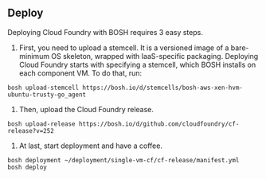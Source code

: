 ## Deploy

Deploying Cloud Foundry with BOSH requires 3 easy steps.

1. First, you need to upload a stemcell. It is a versioned image of a bare-minimum OS skeleton, wrapped with IaaS-specific packaging. Deploying Cloud Foundry starts with specifying a stemcell, which BOSH installs on each component VM. To do that, run:
  ```exec
  bosh upload-stemcell https://bosh.io/d/stemcells/bosh-aws-xen-hvm-ubuntu-trusty-go_agent
  ```

1. Then, upload the Cloud Foundry release.
  ```exec
  bosh upload-release https://bosh.io/d/github.com/cloudfoundry/cf-release?v=252
  ```

1. At last, start deployment and have a coffee.
  ```exec
  bosh deployment ~/deployment/single-vm-cf/cf-release/manifest.yml
  bosh deploy
  ```
